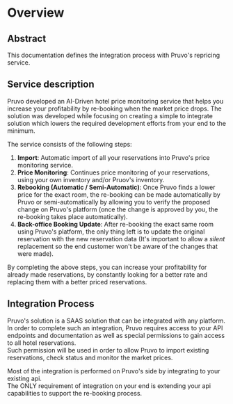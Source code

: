 # Overview

## Abstract

This documentation defines the integration process with Pruvo's repricing service.  

## Service description
Pruvo developed an AI-Driven hotel price monitoring service that helps you increase your profitability by re-booking when the market price drops.
The solution was developed while focusing on creating a simple to integrate solution which lowers the required development efforts from your end to the minimum.  

The service consists of the following steps:

 1. **Import**: Automatic import of all your reservations into Pruvo's price monitoring service.
 2. **Price Monitoring**: Continues price monitoring of your reservations, using your own inventory and/or Pruov's inventory.
 3. **Rebooking (Automatic / Semi-Automatic)**: Once Pruvo finds a lower price for the exact room, the re-booking can be made automatically by Pruvo or semi-automatically by allowing you to verify the proposed change on Pruvo's platform (once the change is approved by you, the re-booking takes place automatically).
 4. **Back-office Booking Update**: After re-booking the exact same room using Pruvo's platform, the only thing
  left is to update the original reservation with the new reservation data (It's important to allow a *silent* replacement so
   the end customer won't be aware of the changes that were made).
 
By completing the above steps, you can increase your profitability for already made reservations, by constantly looking for a better rate 
and replacing them with a better priced reservations.


## Integration Process

Pruvo's solution is a SAAS solution that can be integrated with any platform.  
In order to complete such an integration, Pruvo requires access to your API endpoints and documentation as well as special permissions to gain access to all hotel reservations.  
Such permission will be used in order to allow Pruvo to import existing reservations, check status and monitor the market prices.

Most of the integration is performed on Pruvo's side by integrating to your existing api.  
The ONLY requirement of integration on your end is extending your api capabilities to support the re-booking process.
